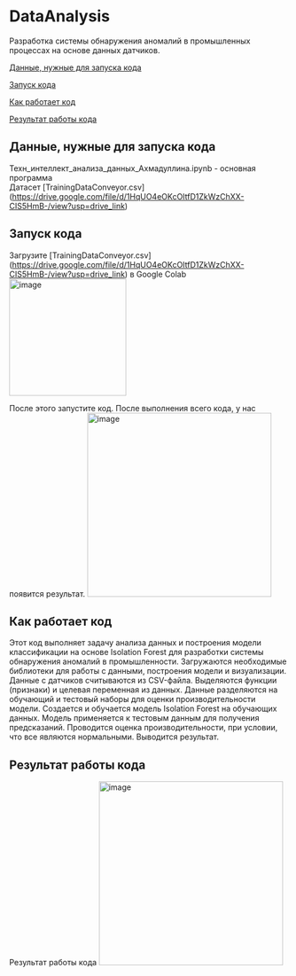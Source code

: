 # DataAnalysis
Разработка системы обнаружения аномалий в промышленных процессах на основе данных датчиков.

[Данные, нужные для запуска кода](#title1)

[Запуск кода](#title2)

[Как работает код](#title3)

[Результат работы кода](#title4)

## <a id="title1">Данные, нужные для запуска кода</a>
Техн_интеллект_анализа_данных_Ахмадуллина.ipynb - основная программа   
Датасет [TrainingDataConveyor.csv] (https://drive.google.com/file/d/1HqUO4eOKcOItfD1ZkWzChXX-CIS5HmB-/view?usp=drive_link)

## <a id="title2">Запуск кода</a>
Загрузите  [TrainingDataConveyor.csv] (https://drive.google.com/file/d/1HqUO4eOKcOItfD1ZkWzChXX-CIS5HmB-/view?usp=drive_link) в Google Colab  
<img width="211" alt="image" src="https://github.com/adelyaahmadullina/DataAnalysis/assets/120652605/47d8af81-5bb6-419a-9f5f-4458c7352bf0">

После этого запустите код. После выполнения всего кода, у нас появится результат. <img width="332" alt="image" src="https://github.com/adelyaahmadullina/DataAnalysis/assets/120652605/7425e89e-9abb-4d76-8556-76a4b4bcbb1b">

## <a id="title3">Как работает код</a>
Этот код выполняет задачу анализа данных и построения модели классификации на основе Isolation Forest для разработки системы обнаружения аномалий в промышленности. Загружаются необходимые библиотеки для работы с данными, построения модели и визуализации. Данные с датчиков считываются из CSV-файла. Выделяются функции (признаки) и целевая переменная из данных. Данные разделяются на обучающий и тестовый наборы для оценки производительности модели. Создается и обучается модель Isolation Forest на обучающих данных. Модель применяется к тестовым данным для получения предсказаний. Проводится оценка производительности, при условии, что все являются нормальными.  Выводится результат.


## <a id="title4">Результат работы кода</a>
Результат работы кода 
<img width="332" alt="image" src="https://github.com/adelyaahmadullina/DataAnalysis/assets/120652605/7425e89e-9abb-4d76-8556-76a4b4bcbb1b">
